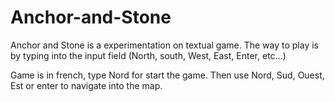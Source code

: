 # Anchor-and-Stone
Anchor and Stone is a experimentation on textual game. The way to play is by typing into the input field (North, south, West, East, Enter, etc...) 

Game is in french, type Nord for start the game. Then use Nord, Sud, Ouest, Est or enter to navigate into the map. 
